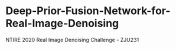 # Deep-Prior-Fusion-Network-for-Real-Image-Denoising
NTIRE 2020 Real Image Denoising Challenge - ZJU231

